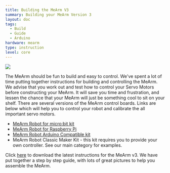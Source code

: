 ```yaml
---
title: Building the MeArm V3
summary: Building your MeArm Version 3
layout: doc
tags:
  - Build
  - Guide
  - Arduino
hardware: mearm
type: instruction
level: core
---
```

![](/assets/docs/building-the-mearm/orange_mearm_pi.png)

The MeArm should be fun to build and easy to control. We've spent a lot of time putting together instructions for building and controlling the MeArm. We advise that you work out and test how to control your Servo Motors before constructing your MeArm. It will save you time and frustration, and lessen the chance that your MeArm will just be something cool to sit on your shelf. There are several versions of the MeArm control boards. Links are below which will help you to control your robot and calibrate the all important servo motors.

 - [MeArm Robot for micro:bit kit](/docs/mearm-microbit-setup)
 - [MeArm Robot for Raspberry Pi](/docs/getting-started-with-the-mearm-pi)
 - [MeArm Robot Arduino Compatible kit](/docs/mearm-microbit-setup)
 - MeArm Robot Classic Maker Kit - this kit requires you to provide your own controller. See our main category for examples.

Click [here](/assets/mearm.pdf) to download the latest instructions for the MeArm v3. We have put together a step by step guide, with lots of great pictures to help you assemble the MeArm.

